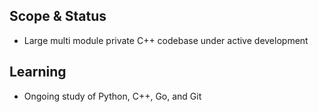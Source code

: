## Scope & Status

* Large multi module private C++ codebase under active development


## Learning

* Ongoing study of Python, C++, Go, and Git







